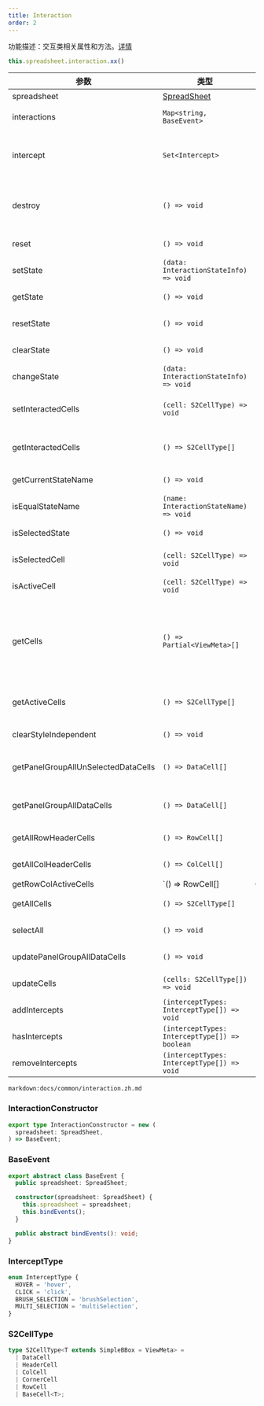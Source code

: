 ```yaml
---
title: Interaction
order: 2
---
```


功能描述：交互类相关属性和方法。[详情](https://github.com/antvis/S2/blob/master/packages/s2-core/src/interaction/root.ts)

```ts
this.spreadsheet.interaction.xx()
```

| 参数 | 类型 | 默认值 | 功能描述 |
| --- | --- | --- | --- |
| spreadsheet | [SpreadSheet](/zh/docs/api/basic-class/spreadsheet) |  | 表格实例 |
| interactions | `Map<string, BaseEvent>` |   | 当前已注册的交互 |
| intercept | `Set<Intercept>` |  | 当前拦截的交互，防止不同交互之间冲突 |
| destroy | `() => void` |  | 卸载所有交互实例，并重置为初始状态 |
| reset | `() => void` |   | 重置所有交互 |
| setState | `(data: InteractionStateInfo) => void` |    | 设置状态 |
| getState | `() => void` | | 获取当前状态 |
| resetState | `() => void` | | 重置为初始状态 |
| clearState | `() => void` |   | 清空状态，并重绘 |
| changeState | `(data: InteractionStateInfo) => void` |   | 更新状态 |
| setInteractedCells | `(cell: S2CellType) => void` |   | 设置当前发生改变的单元格 |
| getInteractedCells | `() => S2CellType[]` |  | 获取当前发生改变的单元格 |
| getCurrentStateName | `() => void` |   | 获取当前状态名 |
| isEqualStateName | `(name: InteractionStateName) => void` |  | 是否是相同的状态名 |
| isSelectedState | `() => void` |   | 是否是选中状态 |
| isSelectedCell | `(cell: S2CellType) => void` |    | 是否是选中的单元格 |
| isActiveCell | `(cell: S2CellType) => void` |    | 是否是激活的单元格 |
| getCells | `() => Partial<ViewMeta>[]` |   | 获取当前 interaction 记录的 Cells 元信息列表，包括不在视口内的格子 |
| getActiveCells | `() => S2CellType[]` |  | 获取当前在可视区域的单元格实例 |
| clearStyleIndependent | `() => void` |   | 清除单元格样式 |
| getPanelGroupAllUnSelectedDataCells | `() => DataCell[]` |  | 获取可视区域内选中的数值单元格 |
| getPanelGroupAllDataCells | `() => DataCell[]` |   | 获取可视区域内的所有数值单元格 |
| getAllRowHeaderCells | `() => RowCell[]` |   | 获取行头单元格 |
| getAllColHeaderCells | `() => ColCell[]` |   | 获取列头单元格 |
| getRowColActiveCells | `() => RowCell[] | ColCell[]` |    | 获取行头和列头激活的单元格 |
| getAllCells | `() => S2CellType[]` |   | 获取所有单元格 |
| selectAll | `() => void` |  | 选中所有单元格 |
| updatePanelGroupAllDataCells | `() => void` |   | 更新所有数值单元格 |
| updateCells | `(cells: S2CellType[]) => void` |   | 更新指定单元格 |
| addIntercepts | `(interceptTypes: InterceptType[]) => void` |  | 新增交互拦截 |
| hasIntercepts | `(interceptTypes: InterceptType[]) => boolean` |   | 是否有指定拦截的交互 |
| removeIntercepts | `(interceptTypes: InterceptType[]) => void` |    | 移除指定交互拦截 |

`markdown:docs/common/interaction.zh.md`

### InteractionConstructor

```ts
export type InteractionConstructor = new (
  spreadsheet: SpreadSheet,
) => BaseEvent;

```

### BaseEvent

```ts
export abstract class BaseEvent {
  public spreadsheet: SpreadSheet;

  constructor(spreadsheet: SpreadSheet) {
    this.spreadsheet = spreadsheet;
    this.bindEvents();
  }

  public abstract bindEvents(): void;
}
```

### InterceptType

```ts
enum InterceptType {
  HOVER = 'hover',
  CLICK = 'click',
  BRUSH_SELECTION = 'brushSelection',
  MULTI_SELECTION = 'multiSelection',
}
```

### S2CellType

```ts
type S2CellType<T extends SimpleBBox = ViewMeta> =
  | DataCell
  | HeaderCell
  | ColCell
  | CornerCell
  | RowCell
  | BaseCell<T>;
```
